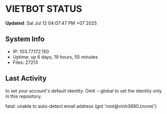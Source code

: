 # VIETBOT STATUS
**Updated**: Sat Jul 12 04:07:47 PM +07 2025

## System Info
- IP: 103.77.172.150
- Uptime: up 6 days, 19 hours, 55 minutes
- Files: 27213

## Last Activity

to set your account's default identity.
Omit --global to set the identity only in this repository.

fatal: unable to auto-detect email address (got 'root@vinh3690.(none)')
